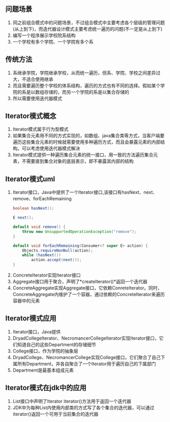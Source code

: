 ## 问题场景

1. 同之前组合模式中的问题场景，不过组合模式中主要考虑各个层级的管理问题(从上到下)，而迭代器设计模式主要考虑统一遍历的问题(不一定是从上到下)
2. 编写一个程序展示学校院系结构
3. 一个学校有多个学院、一个学院有多个系

## 传统方法

1. 系继承学院，学院继承学校，从而统一遍历，但系、学院、学校之间差异过大，不适合使用继承
2. 而且需要遍历整个学校的体系结构，遍历的方式也有不同的选择。假如某个学院的系是以数组存储的，而另一个学院的系是以集合存储的
3. 所以需要使用迭代器模式

## Iterator模式概念

1. Iterator模式属于行为型模式
2. 如果集合元素用不同的方式实现的，如数组、java集合类等方式，当客户端要遍历这些集合元素的时候就需要使用多种遍历方式，而且会暴露元素的内部结构，可以考虑使用迭代器模式解决
3. Iterator模式提供一种遍历集合元素的统一接口，用一致的方法遍历集合元素，不需要直到集合对象的底层表示，即不暴露其内部的结构

## Iterator模式uml

1. Iterator接口，Java中提供了一个Iterator接口,该接口有hasNext、next、remove、forEachRemaining
   ```java
   boolean hasNext();
   
   E next();
   
   default void remove() {
       throw new UnsupportedOperationException("remove");
   }
   
   default void forEachRemaining(Consumer<? super E> action) {
       Objects.requireNonNull(action);
       while (hasNext())
           action.accept(next());
   }
   ```
2. ConcreteIterator实现Iterator接口
3. Aggregate接口用于聚合，声明了*createIterator()*返回一个迭代器
4. ConcreteAggregate实现Aggregate接口，它依赖ConreteIterator。同时，ConcreteAggregate内维护了一个容器，通过依赖的ConcreteIterator来遍历容器中的元素

## Iterator模式应用

1. Iterator接口，Java提供
2. DryadCollegeIterator、NecromancerCollegeIterator实现Iterator接口，它们知道自己的这些Department的存储细节
3. College接口，作为学院的抽象层
4. DryadCollege、NecromancerCollege实现College接口，它们聚合了自己下属所有Department，并各自聚合了一个Iterator用于遍历自己的下属部门
5. Department是最基本组成元素

## Iterator模式在jdk中的应用

1. List接口中声明了Iterator<E> iterator()方法用于返回一个迭代器
2. JDK中为每种List内使用内部类的方式写了各个集合的迭代器，可以通过iterator()返回一个可用于当前集合的迭代器
